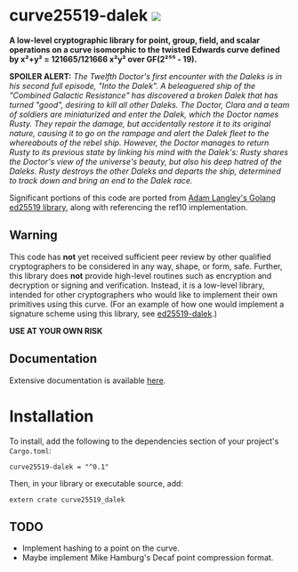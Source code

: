 
# curve25519-dalek ![](https://docs.rs/curve25519-dalek/badge.svg)

**A low-level cryptographic library for point, group, field, and scalar
operations on a curve isomorphic to the twisted Edwards curve defined by x²+y²
= 121665/121666 x²y² over GF(2²⁵⁵ - 19).**

**SPOILER ALERT:** *The Twelfth Doctor's first encounter with the Daleks is in
his second full episode, "Into the Dalek". A beleaguered ship of the "Combined
Galactic Resistance" has discovered a broken Dalek that has turned "good",
desiring to kill all other Daleks. The Doctor, Clara and a team of soldiers
are miniaturized and enter the Dalek, which the Doctor names Rusty. They
repair the damage, but accidentally restore it to its original nature, causing
it to go on the rampage and alert the Dalek fleet to the whereabouts of the
rebel ship. However, the Doctor manages to return Rusty to its previous state
by linking his mind with the Dalek's: Rusty shares the Doctor's view of the
universe's beauty, but also his deep hatred of the Daleks. Rusty destroys the
other Daleks and departs the ship, determined to track down and bring an end
to the Dalek race.*

Significant portions of this code are ported from
[Adam Langley's Golang ed25519 library](https://github.com/agl/ed25519), along
with referencing the ref10 implementation.

## Warning

This code has **not** yet received sufficient peer review by other qualified
cryptographers to be considered in any way, shape, or form, safe.  Further,
this library does **not** provide high-level routines such as encryption and
decryption or signing and verification.  Instead, it is a low-level library,
intended for other cryptographers who would like to implement their own
primitives using this curve.  (For an example of how one would implement a
signature scheme using this library, see
[ed25519-dalek](https://github.com/isislovecruft/ed25519-dalek).)

**USE AT YOUR OWN RISK**

## Documentation

Extensive documentation is available [here](https://docs.rs/curve25519-dalek).

# Installation

To install, add the following to the dependencies section of your project's
`Cargo.toml`:

    curve25519-dalek = "^0.1"

Then, in your library or executable source, add:

    extern crate curve25519_dalek

## TODO

 * Implement hashing to a point on the curve.
 * Maybe implement Mike Hamburg's Decaf point compression format.

